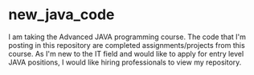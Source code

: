 # new_java_code
I am taking the Advanced JAVA programming course. The code that I'm posting in this repository are completed assignments/projects from this course. As I'm new to the IT field and would like to apply for entry level JAVA positions, I would like hiring professionals to view my repository.  
